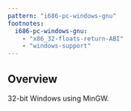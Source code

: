 ```yaml
---
pattern: "i686-pc-windows-gnu"
footnotes:
  i686-pc-windows-gnu:
    - "x86_32-floats-return-ABI"
    - "windows-support"
---
```


## Overview

32-bit Windows using MinGW.
